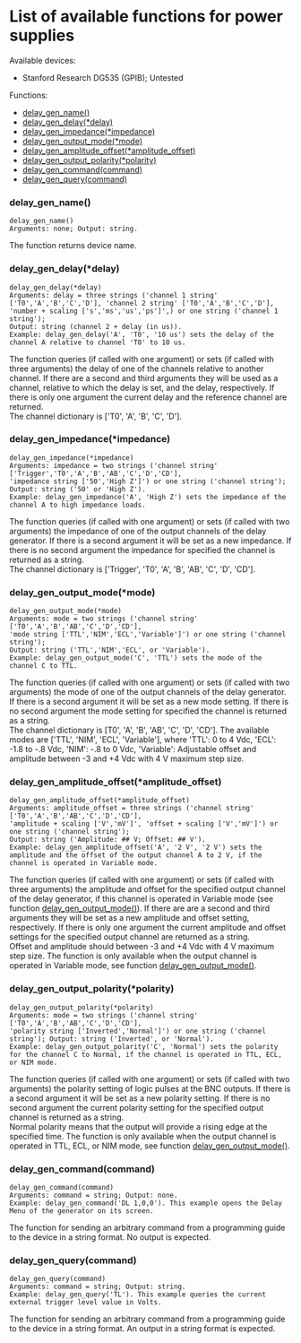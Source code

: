 # List of available functions for power supplies

Available devices:
- Stanford Research DG535 (GPIB); Untested

Functions:
- [delay_gen_name()](#delay_gen_name)<br/>
- [delay_gen_delay(*delay)](#delay_gen_delaydelay)<br/>
- [delay_gen_impedance(*impedance)](#delay_gen_impedanceimpedance)<br/>
- [delay_gen_output_mode(*mode)](#delay_gen_output_modemode)<br/>
- [delay_gen_amplitude_offset(*amplitude_offset)](#delay_gen_amplitude_offsetamplitude_offset)<br/>
- [delay_gen_output_polarity(*polarity)](#delay_gen_output_polaritypolarity)<br/>
- [delay_gen_command(command)](#delay_gen_commandcommand)<br/>
- [delay_gen_query(command)](#delay_gen_querycommand)<br/>

### delay_gen_name()
```python3
delay_gen_name()
Arguments: none; Output: string.
```
The function returns device name.
### delay_gen_delay(*delay)
```python3
delay_gen_delay(*delay)
Arguments: delay = three strings ('channel 1 string' ['T0','A','B','C','D'], 'channel 2 string' ['T0','A','B','C','D'],
'number + scaling ['s','ms','us','ps']',) or one string ('channel 1 string');
Output: string (channel 2 + delay (in us)).
Example: delay_gen_delay('A', 'T0', '10 us') sets the delay of the channel A relative to channel 'T0' to 10 us.
```
The function queries (if called with one argument) or sets (if called with three arguments) the delay of one of the channels relative to another channel. If there are a second and third arguments they will be used as a channel, relative to which the delay is set, and the delay, respectively. If there is only one argument the current delay and the reference channel are returned.<br/>
The channel dictionary is ['T0', 'A', 'B', 'C', 'D'].
### delay_gen_impedance(*impedance)
```python3
delay_gen_impedance(*impedance)
Arguments: impedance = two strings ('channel string' ['Trigger','T0','A','B','AB','C','D','CD'],
'impedance string ['50','High Z']') or one string ('channel string');
Output: string ('50' or 'High Z').
Example: delay_gen_impedance('A', 'High Z') sets the impedance of the channel A to high impedance loads.
```
The function queries (if called with one argument) or sets (if called with two arguments) the impedance of one of the output channels of the delay generator. If there is a second argument it will be set as a new impedance. If there is no second argument the impedance for specified the channel is returned as a string.<br/>
The channel dictionary is ['Trigger', 'T0', 'A', 'B', 'AB', 'C', 'D', 'CD'].
### delay_gen_output_mode(*mode)
```python3
delay_gen_output_mode(*mode)
Arguments: mode = two strings ('channel string' ['T0','A','B','AB','C','D','CD'], 
'mode string ['TTL','NIM','ECL','Variable']') or one string ('channel string');
Output: string ('TTL','NIM','ECL', or 'Variable').
Example: delay_gen_output_mode('C', 'TTL') sets the mode of the channel C to TTL.
```
The function queries (if called with one argument) or sets (if called with two arguments) the mode of one of the output channels of the delay generator. If there is a second argument it will be set as a new mode setting. If there is no second argument the mode setting for specified the channel is returned as a string.<br/>
The channel dictionary is [T0', 'A', 'B', 'AB', 'C', 'D', 'CD']. The available modes are ['TTL', 'NIM', 'ECL', 'Variable'], where 'TTL': 0 to 4 Vdc, 'ECL': -1.8 to -.8 Vdc, 'NIM': -.8 to 0 Vdc, 'Variable': Adjustable offset and amplitude between -3 and +4 Vdc with 4 V maximum step size.
### delay_gen_amplitude_offset(*amplitude_offset)
```python3
delay_gen_amplitude_offset(*amplitude_offset)
Arguments: amplitude_offset = three strings ('channel string' ['T0','A','B','AB','C','D','CD'],
'amplitude + scaling ['V','mV']', 'offset + scaling ['V','mV']') or one string ('channel string');
Output: string ('Amplitude: ## V; Offset: ## V').
Example: delay_gen_amplitude_offset('A', '2 V', '2 V') sets the amplitude and the offset of the output channel A to 2 V, if the channel is operated in Variable mode.
```
The function queries (if called with one argument) or sets (if called with three arguments) the amplitude and offset for the specified output channel of the delay generator, if this channel is operated in Variable mode (see function [delay_gen_output_mode()](#delay_gen_output_modemode)). If there are are a second and third arguments they will be set as a new amplitude and offset setting, respectively. If there is only one argument the current amplitude and offset settings for the specified output channel are returned as a string.<br/>
Offset and amplitude should between -3 and +4 Vdc with 4 V maximum step size. The function is only available when the output channel is operated in Variable mode, see function [delay_gen_output_mode()](#delay_gen_output_modemode).
### delay_gen_output_polarity(*polarity)
```python3
delay_gen_output_polarity(*polarity)
Arguments: mode = two strings ('channel string' ['T0','A','B','AB','C','D','CD'], 
'polarity string ['Inverted','Normal']') or one string ('channel string'); Output: string ('Inverted', or 'Normal').
Example: delay_gen_output_polarity('C', 'Normal') sets the polarity for the channel C to Normal, if the channel is operated in TTL, ECL, or NIM mode.
```
The function queries (if called with one argument) or sets (if called with two arguments) the polarity setting of logic pulses at the BNC outputs. If there is a second argument it will be set as a new polarity setting. If there is no second argument the current polarity setting for the specified output channel is returned as a string.<br/>
Normal polarity means that the output will provide a rising edge at the specified time. The function is only available when the output channel is operated in TTL, ECL, or NIM mode, see function [delay_gen_output_mode()](#delay_gen_output_modemode).
### delay_gen_command(command)
```python3
delay_gen_command(command)
Arguments: command = string; Output: none.
Example: delay_gen_command('DL 1,0,0'). This example opens the Delay Menu of the generator on its screen.
```
The function for sending an arbitrary command from a programming guide to the device in a string format. No output is expected.<br/>
### delay_gen_query(command)
```python3
delay_gen_query(command)
Arguments: command = string; Output: string.
Example: delay_gen_query('TL'). This example queries the current external trigger level value in Volts.
```
The function for sending an arbitrary command from a programming guide to the device in a string format. An output in a string format is expected.<br/>
